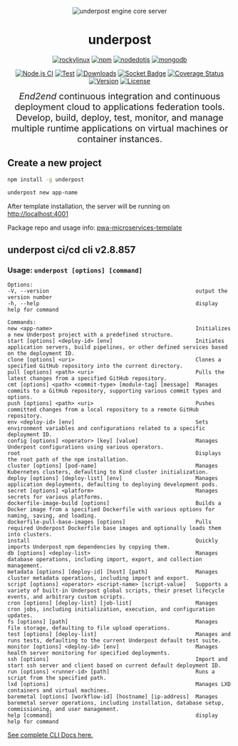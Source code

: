 <p align="center">
  <img src="https://underpost.net/assets/splash/apple-touch-icon-precomposed.png" alt="underpost engine core server"/>
</p>

<div align="center">

<h1>underpost</h1>

</div>

<div align="center">

<a target="_top" href='https://rockylinux.org/download'><img alt='rockylinux' src='https://img.shields.io/badge/Rocky Linux v9.6-100000?style=flat&logo=rockylinux&logoColor=white&labelColor=10b981&color=727273'/></a> <a target="_top" href='https://www.npmjs.com/package/npm/v/11.1.0'><img alt='npm' src='https://img.shields.io/badge/npm v11.1.0-100000?style=flat&logo=npm&logoColor=white&labelColor=CB3837&color=727273'/></a> <a target="_top" href='https://nodejs.org/download/release/v22.9.0/'><img alt='nodedotjs' src='https://img.shields.io/badge/node v23.8.0-100000?style=flat&logo=nodedotjs&logoColor=white&labelColor=5FA04E&color=727273'/></a> <a target="_top" href='https://pgp.mongodb.com/'><img alt='mongodb' src='https://img.shields.io/badge/mongodb_server v7.0-100000?style=flat&logo=mongodb&logoColor=white&labelColor=47A248&color=727273'/></a>

</div>

<div align="center">

<!-- badges -->

[![Node.js CI](https://github.com/underpostnet/engine/actions/workflows/docker-image.ci.yml/badge.svg?branch=master)](https://github.com/underpostnet/engine/actions/workflows/docker-image.yml) [![Test](https://github.com/underpostnet/engine/actions/workflows/coverall.ci.yml/badge.svg?branch=master)](https://github.com/underpostnet/engine/actions/workflows/coverall.yml) [![Downloads](https://img.shields.io/npm/dm/underpost.svg)](https://www.npmjs.com/package/underpost) [![Socket Badge](https://socket.dev/api/badge/npm/package/underpost/2.8.857)](https://socket.dev/npm/package/underpost/overview/2.8.857) [![Coverage Status](https://coveralls.io/repos/github/underpostnet/engine/badge.svg?branch=master)](https://coveralls.io/github/underpostnet/engine?branch=master) [![Version](https://img.shields.io/npm/v/underpost.svg)](https://www.npmjs.org/package/underpost) [![License](https://img.shields.io/npm/l/underpost.svg)](https://www.npmjs.com/package/underpost)

<!-- end-badges -->

</div>

<div align="center">

<div style="font-size: 20px;"><em>End2end</em> continuous integration and continuous deployment cloud to applications federation tools. Develop, build, deploy, test, monitor, and manage multiple runtime applications on virtual machines or container instances.</div>

</div>

## Create a new project

```bash
npm install -g underpost
```

```bash
underpost new app-name
```

After template installation, the server will be running on <a target="_top" href="http://localhost:4001">http://localhost:4001</a>

Package repo and usage info: <a target="_top" href="https://github.com/underpostnet/pwa-microservices-template/blob/master/README.md">pwa-microservices-template</a>

## underpost ci/cd cli v2.8.857

### Usage: `underpost [options] [command]`
  ```
 Options:
  -V, --version                                              output the version number
  -h, --help                                                 display help for command

Commands:
  new <app-name>                                             Initializes a new Underpost project with a predefined structure.
  start [options] <deploy-id> [env]                          Initiates application servers, build pipelines, or other defined services based on the deployment ID.
  clone [options] <uri>                                      Clones a specified GitHub repository into the current directory.
  pull [options] <path> <uri>                                Pulls the latest changes from a specified GitHub repository.
  cmt [options] <path> <commit-type> [module-tag] [message]  Manages commits to a GitHub repository, supporting various commit types and options.
  push [options] <path> <uri>                                Pushes committed changes from a local repository to a remote GitHub repository.
  env <deploy-id> [env]                                      Sets environment variables and configurations related to a specific deployment ID.
  config [options] <operator> [key] [value]                  Manages Underpost configurations using various operators.
  root                                                       Displays the root path of the npm installation.
  cluster [options] [pod-name]                               Manages Kubernetes clusters, defaulting to Kind cluster initialization.
  deploy [options] [deploy-list] [env]                       Manages application deployments, defaulting to deploying development pods.
  secret [options] <platform>                                Manages secrets for various platforms.
  dockerfile-image-build [options]                           Builds a Docker image from a specified Dockerfile with various options for naming, saving, and loading.
  dockerfile-pull-base-images [options]                      Pulls required Underpost Dockerfile base images and optionally loads them into clusters.
  install                                                    Quickly imports Underpost npm dependencies by copying them.
  db [options] <deploy-list>                                 Manages database operations, including import, export, and collection management.
  metadata [options] [deploy-id] [host] [path]               Manages cluster metadata operations, including import and export.
  script [options] <operator> <script-name> [script-value]   Supports a variety of built-in Underpost global scripts, their preset lifecycle events, and arbitrary custom scripts.
  cron [options] [deploy-list] [job-list]                    Manages cron jobs, including initialization, execution, and configuration updates.
  fs [options] [path]                                        Manages file storage, defaulting to file upload operations.
  test [options] [deploy-list]                               Manages and runs tests, defaulting to the current Underpost default test suite.
  monitor [options] <deploy-id> [env]                        Manages health server monitoring for specified deployments.
  ssh [options]                                              Import and start ssh server and client based on current default deployment ID.
  run [options] <runner-id> [path]                           Runs a script from the specified path.
  lxd [options]                                              Manages LXD containers and virtual machines.
  baremetal [options] [workflow-id] [hostname] [ip-address]  Manages baremetal server operations, including installation, database setup, commissioning, and user management.
  help [command]                                             display help for command
 
```
      
<a target="_top" href="https://github.com/underpostnet/pwa-microservices-template/blob/master/cli.md">See complete CLI Docs here.</a>
      
